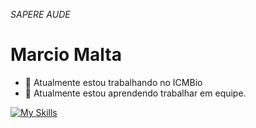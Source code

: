 *SAPERE AUDE*

# Marcio Malta

- 🔭 Atualmente estou trabalhando no ICMBio
- 🧰 Atualmente estou aprendendo trabalhar em equipe.

[![My Skills](https://skillicons.dev/icons?i=linux,py,django,docker,bootstrap,js,php,laravel,nodejs,git,gitlab,postgres,mysql,cpp,eclipse,java)](https://skillicons.dev)
